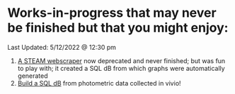 # Works-in-progress that may never be finished but that you might enjoy:
Last Updated: 5/12/2022 @ 12:30 pm

1. [A STEAM webscraper](https://github.com/drcwadaniels/steamraces) now deprecated and never finished; but was fun to play with; it created a SQL dB from which graphs were automatically generated 
2. [Build a SQL dB](https://github.com/drcwadaniels/TDTPhotometrySQLdbBuilder) from photometric data collected in vivio!


